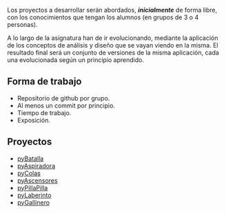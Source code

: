 Los proyectos a desarrollar serán abordados, ***inicialmente*** de forma libre, con los conocimientos que tengan los alumnos (en grupos de 3 o 4 personas). 

A lo largo de la asignatura han de ir evolucionando, mediante la aplicación de los conceptos de análisis y diseño que se vayan viendo en la misma. El resultado final será un conjunto de versiones de la misma aplicación, cada una evolucionada según un principio aprendido.

## Forma de trabajo

* Repositorio de github por grupo.
* Al menos un commit por principio.
* Tiempo de trabajo.
* Exposición.

## Proyectos

* [pyBatalla](proyectos/pyBatalla.md)
* [pyAspiradora](proyectos/pyAspiradora.md)
* [pyColas](proyectos/pyColas.md)
* [pyAscensores](proyectos/pyAscensores.md)
* [pyPillaPilla](proyectos/pyPillaPilla.md)
* [pyLaberinto](proyectos/pyLaberinto.md)
* [pyGallinero](proyectos/pyLaberinto.md)
